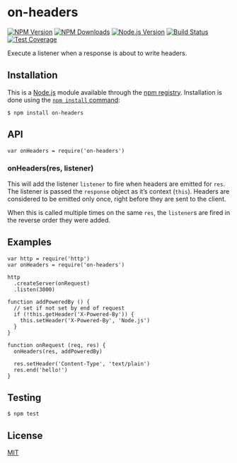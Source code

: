on-headers
==========

[![NPM Version](https://badgen.net/npm/v/on-headers)](https://npmjs.org/package/on-headers) [![NPM Downloads](https://badgen.net/npm/dm/on-headers)](https://npmjs.org/package/on-headers) [![Node.js Version](https://badgen.net/npm/node/on-headers)](https://nodejs.org/en/download) [![Build Status](https://badgen.net/travis/jshttp/on-headers/master)](https://travis-ci.org/jshttp/on-headers) [![Test Coverage](https://badgen.net/coveralls/c/github/jshttp/on-headers/master)](https://coveralls.io/r/jshttp/on-headers?branch=master)

Execute a listener when a response is about to write headers.

Installation
------------

This is a [Node.js](https://nodejs.org/en/) module available through the [npm registry](https://www.npmjs.com/). Installation is done using the [`npm install` command](https://docs.npmjs.com/getting-started/installing-npm-packages-locally):

    $ npm install on-headers

API
---

    var onHeaders = require('on-headers')

### onHeaders(res, listener)

This will add the listener `listener` to fire when headers are emitted for `res`. The listener is passed the `response` object as it’s context (`this`). Headers are considered to be emitted only once, right before they are sent to the client.

When this is called multiple times on the same `res`, the `listener`s are fired in the reverse order they were added.

Examples
--------

    var http = require('http')
    var onHeaders = require('on-headers')

    http
      .createServer(onRequest)
      .listen(3000)

    function addPoweredBy () {
      // set if not set by end of request
      if (!this.getHeader('X-Powered-By')) {
        this.setHeader('X-Powered-By', 'Node.js')
      }
    }

    function onRequest (req, res) {
      onHeaders(res, addPoweredBy)

      res.setHeader('Content-Type', 'text/plain')
      res.end('hello!')
    }

Testing
-------

    $ npm test

License
-------

[MIT](LICENSE)
